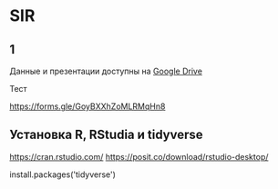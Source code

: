 # SIR

## 1

Данные и презентации доступны на [Google Drive](https://drive.google.com/drive/folders/1hz8juRhOZ1xTNPb6A-U5zbF_8Fq5CYiG)

Тест

https://forms.gle/GoyBXXhZoMLRMqHn8

## Установка R, RStudia и tidyverse


https://cran.rstudio.com/
https://posit.co/download/rstudio-desktop/

install.packages('tidyverse')



